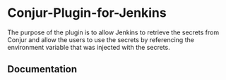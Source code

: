 # Conjur-Plugin-for-Jenkins

The purpose of the plugin is to allow Jenkins to retrieve the secrets from Conjur and allow the users to use the secrets by referencing the environment variable that was injected with the secrets.

## Documentation

